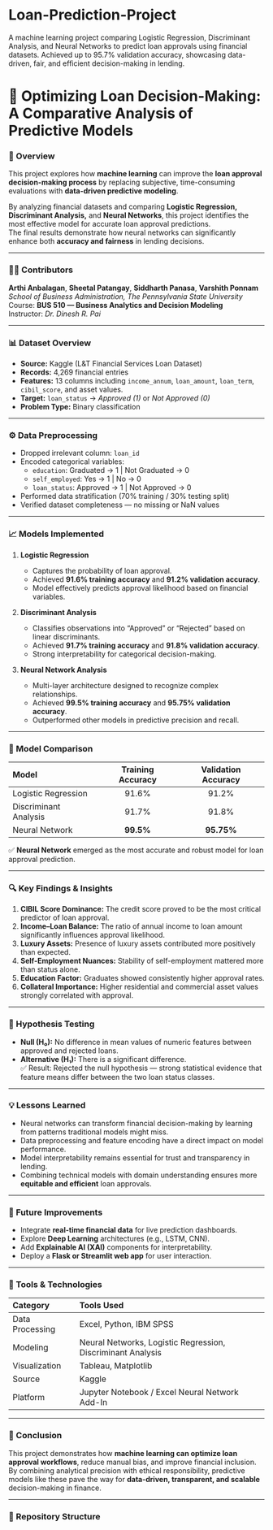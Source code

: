 # Loan-Prediction-Project
A machine learning project comparing Logistic Regression, Discriminant Analysis, and Neural Networks to predict loan approvals using financial datasets. Achieved up to 95.7% validation accuracy, showcasing data-driven, fair, and efficient decision-making in lending.

# 🧠 Optimizing Loan Decision-Making: A Comparative Analysis of Predictive Models

### 📌 Overview
This project explores how **machine learning** can improve the **loan approval decision-making process** by replacing subjective, time-consuming evaluations with **data-driven predictive modeling**.

By analyzing financial datasets and comparing **Logistic Regression, Discriminant Analysis,** and **Neural Networks**, this project identifies the most effective model for accurate loan approval predictions.  
The final results demonstrate how neural networks can significantly enhance both **accuracy and fairness** in lending decisions.

---

### 👩‍💻 Contributors
**Arthi Anbalagan**, **Sheetal Patangay**, **Siddharth Panasa**, **Varshith Ponnam**  
*School of Business Administration, The Pennsylvania State University*  
Course: **BUS 510 — Business Analytics and Decision Modeling**  
Instructor: *Dr. Dinesh R. Pai*

---

### 📊 Dataset Overview
- **Source:** Kaggle (L&T Financial Services Loan Dataset)
- **Records:** 4,269 financial entries
- **Features:** 13 columns including `income_annum`, `loan_amount`, `loan_term`, `cibil_score`, and asset values.
- **Target:** `loan_status` → *Approved (1)* or *Not Approved (0)*  
- **Problem Type:** Binary classification

---

### ⚙️ Data Preprocessing
- Dropped irrelevant column: `loan_id`
- Encoded categorical variables:
  - `education`: Graduated → 1 | Not Graduated → 0  
  - `self_employed`: Yes → 1 | No → 0  
  - `loan_status`: Approved → 1 | Not Approved → 0  
- Performed data stratification (70% training / 30% testing split)
- Verified dataset completeness — no missing or NaN values

---

### 📈 Models Implemented
1. **Logistic Regression**  
   - Captures the probability of loan approval.  
   - Achieved **91.6% training accuracy** and **91.2% validation accuracy**.  
   - Model effectively predicts approval likelihood based on financial variables.

2. **Discriminant Analysis**  
   - Classifies observations into “Approved” or “Rejected” based on linear discriminants.  
   - Achieved **91.7% training accuracy** and **91.8% validation accuracy**.  
   - Strong interpretability for categorical decision-making.

3. **Neural Network Analysis**  
   - Multi-layer architecture designed to recognize complex relationships.  
   - Achieved **99.5% training accuracy** and **95.75% validation accuracy**.  
   - Outperformed other models in predictive precision and recall.

---

### 🧩 Model Comparison

| Model | Training Accuracy | Validation Accuracy |
|:------|:------------------:|:--------------------:|
| Logistic Regression | 91.6% | 91.2% |
| Discriminant Analysis | 91.7% | 91.8% |
| Neural Network | **99.5%** | **95.75%** |

✅ **Neural Network** emerged as the most accurate and robust model for loan approval prediction.

---

### 🔍 Key Findings & Insights
1. **CIBIL Score Dominance:** The credit score proved to be the most critical predictor of loan approval.  
2. **Income–Loan Balance:** The ratio of annual income to loan amount significantly influences approval likelihood.  
3. **Luxury Assets:** Presence of luxury assets contributed more positively than expected.  
4. **Self-Employment Nuances:** Stability of self-employment mattered more than status alone.  
5. **Education Factor:** Graduates showed consistently higher approval rates.  
6. **Collateral Importance:** Higher residential and commercial asset values strongly correlated with approval.

---

### 🧾 Hypothesis Testing
- **Null (H₀):** No difference in mean values of numeric features between approved and rejected loans.  
- **Alternative (H₁):** There is a significant difference.  
✅ Result: Rejected the null hypothesis — strong statistical evidence that feature means differ between the two loan status classes.

---

### 💡 Lessons Learned
- Neural networks can transform financial decision-making by learning from patterns traditional models might miss.  
- Data preprocessing and feature encoding have a direct impact on model performance.  
- Model interpretability remains essential for trust and transparency in lending.  
- Combining technical models with domain understanding ensures more **equitable and efficient** loan approvals.

---

### 🚀 Future Improvements
- Integrate **real-time financial data** for live prediction dashboards.  
- Explore **Deep Learning** architectures (e.g., LSTM, CNN).  
- Add **Explainable AI (XAI)** components for interpretability.  
- Deploy a **Flask or Streamlit web app** for user interaction.

---

### 🧮 Tools & Technologies
| Category | Tools Used |
|:----------|:------------|
| Data Processing | Excel, Python, IBM SPSS |
| Modeling | Neural Networks, Logistic Regression, Discriminant Analysis |
| Visualization | Tableau, Matplotlib |
| Source | Kaggle |
| Platform | Jupyter Notebook / Excel Neural Network Add-In |

---

### 🏁 Conclusion
This project demonstrates how **machine learning can optimize loan approval workflows**, reduce manual bias, and improve financial inclusion.  
By combining analytical precision with ethical responsibility, predictive models like these pave the way for **data-driven, transparent, and scalable** decision-making in finance.

---

### 🔗 Repository Structure
